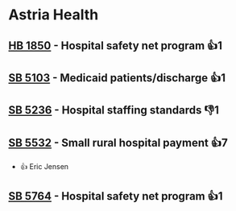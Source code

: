 # Astria Health

## [HB 1850](/bill/2023-24/hb/1850/) - Hospital safety net program 👍1  

## [SB 5103](/bill/2023-24/sb/5103/) - Medicaid patients/discharge 👍1  

## [SB 5236](/bill/2023-24/sb/5236/) - Hospital staffing standards  👎1 

## [SB 5532](/bill/2023-24/sb/5532/) - Small rural hospital payment 👍7  
* 👍 Eric Jensen

## [SB 5764](/bill/2023-24/sb/5764/) - Hospital safety net program 👍1  